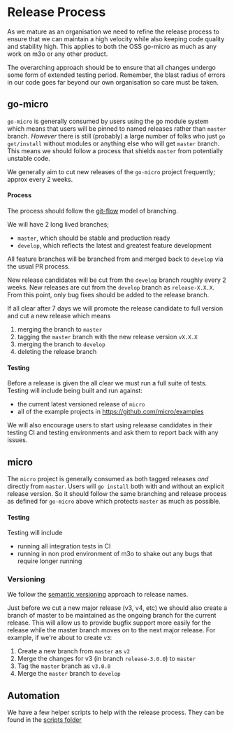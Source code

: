 # Release Process

As we mature as an organisation we need to refine the release process to ensure that we can maintain a high velocity while also keeping code quality and stability high. This applies to both the OSS go-micro as much as any work on m3o or any other product.

The overarching approach should be to ensure that all changes undergo some form of extended testing period. Remember, the blast radius of errors in our code goes far beyond our own organisation so care must be taken.

## go-micro

`go-micro` is generally consumed by users using the go module system which means that users will be pinned to named releases rather than `master` branch. *However* there is still (probably) a large number of folks who just `go get/install` without modules or anything else who will get `master` branch. This means we should follow a process that shields `master` from potentially unstable code.

We generally aim to cut new releases of the `go-micro` project frequently; approx every 2 weeks. 

#### Process
The process should follow the [git-flow](https://nvie.com/posts/a-successful-git-branching-model/) model of branching. 

We will have 2 long lived branches; 
- `master`, which should be stable and production ready
- `develop`, which reflects the latest and greatest feature development

All feature branches will be branched from and merged back to `develop` via the usual PR process. 

New release candidates will be cut from the `develop` branch roughly every 2 weeks. New releases are cut from the `develop` branch as `release-X.X.X`. From this point, only bug fixes should be added to the release branch. 

If all clear after 7 days we will promote the release candidate to full version and cut a new release which means
1. merging the branch to `master`
1. tagging the `master` branch with the new release version `vX.X.X`
1. merging the branch to `develop`
1. deleting the release branch

#### Testing
Before a release is given the all clear we must run a full suite of tests. Testing will include being built and run against:
- the current latest versioned release of `micro` 
- all of the example projects in https://github.com/micro/examples

We will also encourage users to start using releaase candidates in their testing CI and testing environments and ask them to report back with any issues. 


## micro

The `micro` project is generally consumed as both tagged releases *and* directly from `master`. Users will `go install` both with and without an explicit release version. So it should follow the same branching and release process as defined for `go-micro` above which protects `master` as much as possible. 

#### Testing
Testing will include 
- running all integration tests in CI 
- running in non prod environment of m3o to shake out any bugs that require longer running

### Versioning
We follow the [semantic versioning](https://semver.org/) approach to release names. 

Just before we cut a new major release (v3, v4, etc) we should also create a branch of master to be maintained as the ongoing branch for the current release. This will allow us to provide bugfix support more easily for the release while the master branch moves on to the next major release. For example, if we're about to create `v3`:
1. Create a new branch from `master` as `v2`
2. Merge the changes for v3 (in branch `release-3.0.0`) to `master`
3. Tag the `master` branch as `v3.0.0`
4. Merge the `master` branch to `develop`


## Automation
We have a few helper scripts to help with the release process. They can be found in the [scripts folder](./scripts)